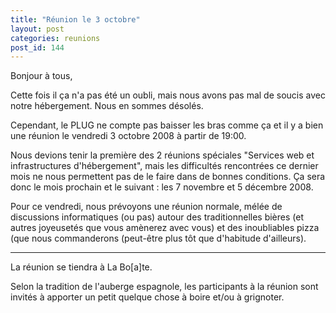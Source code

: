 ```yaml
---
title: "Réunion le 3 octobre"
layout: post
categories: reunions
post_id: 144
---
```

Bonjour à tous,

Cette fois il ça n'a pas été un oubli, mais nous avons pas mal de soucis avec notre hébergement. Nous en sommes désolés.


Cependant, le PLUG ne compte pas baisser les bras comme ça et il y a bien une réunion le vendredi 3 octobre 2008 à partir de 19:00.


Nous devions tenir la première des 2 réunions spéciales "Services web et infrastructures d'hébergement", mais les difficultés rencontrées ce dernier mois ne nous permettent pas de le faire dans de bonnes conditions. Ça sera donc le mois prochain et le suivant : les 7 novembre et 5 décembre 2008.

Pour ce vendredi, nous prévoyons une réunion normale, mélée de discussions informatiques (ou pas) autour des traditionnelles bières (et autres joyeusetés que vous amènerez avec vous) et des inoubliables pizza (que nous commanderons (peut-être plus tôt que d'habitude d'ailleurs).

----
La réunion se tiendra à La Bo\[a\]te.

Selon la tradition de l'auberge espagnole, les participants à la réunion sont invités à apporter un petit quelque chose à boire et/ou à grignoter.